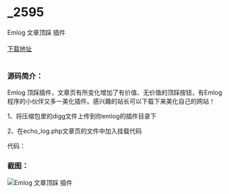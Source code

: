 # _2595
Emlog 文章顶踩 插件
<br/></br>
[下载地址](https://www.uuid2.com/2595.html "下载地址")
<br/></br>
<h3>源码简介：</h3>
<p>Emlog 顶踩插件，文章页有所变化增加了有价值、无价值的顶踩按钮，有Emlog程序的小伙伴又多一美化插件。感兴趣的站长可以下载下来美化自己的网站！<p>
<p>1、将压缩包里的digg文件上传到你emlog的插件目录下<p>
<p>2、在echo_log.php文章页的文件中加入挂载代码<p>
<p>代码：<p>
<h3>截图：</h3>
<img src="https://www.uuid2.com/wp-content/uploads/img/202105/8e86928732.jpg" alt="Emlog 文章顶踩 插件">
